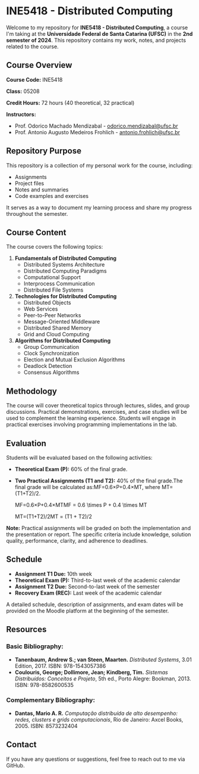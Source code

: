 # INE5418 - Distributed Computing

Welcome to my repository for **INE5418 - Distributed Computing**, a course I'm taking at the **Universidade Federal de Santa Catarina (UFSC)** in the **2nd semester of 2024**. This repository contains my work, notes, and projects related to the course.

## Course Overview

**Course Code:** INE5418

**Class:** 05208

**Credit Hours:** 72 hours (40 theoretical, 32 practical)

**Instructors:**

- Prof. Odorico Machado Mendizabal - odorico.mendizabal@ufsc.br
- Prof. Antonio Augusto Medeiros Frohlich - antonio.frohlich@ufsc.br

## Repository Purpose

This repository is a collection of my personal work for the course, including:

- Assignments
- Project files
- Notes and summaries
- Code examples and exercises

It serves as a way to document my learning process and share my progress throughout the semester.

## Course Content

The course covers the following topics:

1. **Fundamentals of Distributed Computing**
    - Distributed Systems Architecture
    - Distributed Computing Paradigms
    - Computational Support
    - Interprocess Communication
    - Distributed File Systems
2. **Technologies for Distributed Computing**
    - Distributed Objects
    - Web Services
    - Peer-to-Peer Networks
    - Message-Oriented Middleware
    - Distributed Shared Memory
    - Grid and Cloud Computing
3. **Algorithms for Distributed Computing**
    - Group Communication
    - Clock Synchronization
    - Election and Mutual Exclusion Algorithms
    - Deadlock Detection
    - Consensus Algorithms

## Methodology

The course will cover theoretical topics through lectures, slides, and group discussions. Practical demonstrations, exercises, and case studies will be used to complement the learning experience. Students will engage in practical exercises involving programming implementations in the lab.

## Evaluation

Students will be evaluated based on the following activities:

- **Theoretical Exam (P):** 60% of the final grade.
- **Two Practical Assignments (T1 and T2):** 40% of the final grade.The final grade will be calculated as:MF=0.6×P+0.4×MT, where MT=(T1+T2)/2.
    
    MF=0.6×P+0.4×MTMF = 0.6 \times P + 0.4 \times MT
    
    MT=(T1+T2)/2MT = (T1 + T2)/2
    

**Note:** Practical assignments will be graded on both the implementation and the presentation or report. The specific criteria include knowledge, solution quality, performance, clarity, and adherence to deadlines.

## Schedule

- **Assignment T1 Due:** 10th week
- **Theoretical Exam (P):** Third-to-last week of the academic calendar
- **Assignment T2 Due:** Second-to-last week of the semester
- **Recovery Exam (REC):** Last week of the academic calendar

A detailed schedule, description of assignments, and exam dates will be provided on the Moodle platform at the beginning of the semester.

## Resources

### Basic Bibliography:

- **Tanenbaum, Andrew S.; van Steen, Maarten.** *Distributed Systems*, 3.01 Edition, 2017. ISBN: 978-1543057386
- **Coulouris, George; Dollimore, Jean; Kindberg, Tim.** *Sistemas Distribuídos: Conceitos e Projeto*, 5th ed., Porto Alegre: Bookman, 2013. ISBN: 978-8582600535

### Complementary Bibliography:

- **Dantas, Mario A. R.** *Computação distribuída de alto desempenho: redes, clusters e grids computacionais*, Rio de Janeiro: Axcel Books, 2005. ISBN: 8573232404

## Contact

If you have any questions or suggestions, feel free to reach out to me via GitHub.